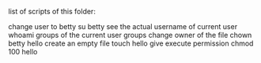 list of scripts of this folder:

change user to betty				su betty
see the actual username of current user		whoami
groups of the current user			groups
change owner of the file			chown betty hello
create an empty file				touch hello
give execute permission				chmod 100 hello
